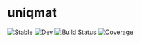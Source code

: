# uniqmat

[![Stable](https://img.shields.io/badge/docs-stable-blue.svg)](https://Aminofa70.github.io/uniqmat.jl/stable/)
[![Dev](https://img.shields.io/badge/docs-dev-blue.svg)](https://Aminofa70.github.io/uniqmat.jl/dev/)
[![Build Status](https://github.com/Aminofa70/uniqmat.jl/actions/workflows/CI.yml/badge.svg?branch=main)](https://github.com/Aminofa70/uniqmat.jl/actions/workflows/CI.yml?query=branch%3Amain)
[![Coverage](https://codecov.io/gh/Aminofa70/uniqmat.jl/branch/main/graph/badge.svg)](https://codecov.io/gh/Aminofa70/uniqmat.jl)
